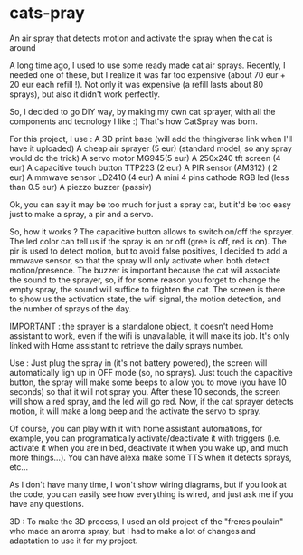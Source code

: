 # cats-pray
An air spray that detects motion and activate the spray when the cat is around

A long time ago, I used to use some ready made cat air sprays. Recently, I needed one of these, but I realize it was far too expensive (about 70 eur + 20 eur each refill !). Not only it was expensive (a refill lasts about 80 sprays), but also it didn't work perfectly.

So, I decided to go DIY way, by making my own cat sprayer, with all the components and tecnology I like :)
That's how CatSpray was born.

For this project, I use : 
A 3D print base (will add the thingiverse link when I'll have it uploaded)
A cheap air sprayer (5 eur) (standard model, so any spray would do the trick)
A servo motor MG945(5 eur)
A 250x240 tft screen (4 eur)
A capacitive touch button TTP223 (2 eur)
A PIR sensor (AM312) ( 2 eur)
A mmwave sensor LD2410 (4 eur)
A mini  4 pins cathode RGB led (less than 0.5 eur)
A piezzo buzzer (passiv)

Ok, you can say it may be too much for just a spray cat, but it'd be too easy just to make a spray, a pir and a servo.

So, how it works ?
The capacitive button allows to switch on/off the sprayer. The led color can tell us if the spray is on or off (gree is off, red is on). The pir is used to detect motion, but to avoid false positives, I decided to add a mmwave sensor, so that the spray will only activate when both detect motion/presence.
The buzzer is important because the cat will associate the sound to the sprayer, so, if for some reason you forget to change the empty spray, the sound will suffice to frighten the cat.
The screen is there to sjhow us the activation state, the wifi signal, the motion detection, and the number of sprays of the day.

IMPORTANT : 
the sprayer is a standalone object, it doesn't need Home assistant to work, even if the wifi is unavailable, it will make its job. 
It's only linked with Home assistant to retrieve the daily sprays number.

Use : 
Just plug the spray in (it's not battery powered), the screen will automatically ligh up in OFF mode (so, no sprays). Just touch the capacitive button, the spray will make some beeps to allow you to move (you have 10 seconds) so that it will not spray you.
After these 10 seconds, the screen will show a red spray, and the led will go red.
Now, if the cat sprayer detects motion, it will make a long beep and the activate the servo to spray.

Of course, you can play with it with home assistant automations, for example, you can programatically activate/deactivate it with triggers (i.e. activate it when you are in bed, deactivate it when you wake up, and much more things...). You can have alexa make some TTS when it detects sprays, etc...

As I don't have many time, I won't show wiring diagrams, but if you look at the code, you can easily see how everything is wired, and just ask me if you have any questions.

3D : To make the 3D process, I used an old project of the "freres poulain" who made an aroma spray, but I had to make a lot of changes and adaptation to use it for my project.
